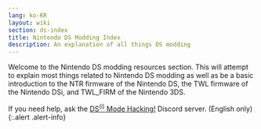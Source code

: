 ```yaml
---
lang: ko-KR
layout: wiki
section: ds-index
title: Nintendo DS Modding Index
description: An explanation of all things DS modding
---
```


Welcome to the Nintendo DS modding resources section. This will attempt to explain most things related to Nintendo DS modding as well as be a basic introduction to the NTR firmware of the Nintendo DS, the TWL firmware of the Nintendo DSi, and TWL_FIRM of the Nintendo 3DS.

If you need help, ask the [DS<sup>(i)</sup> Mode Hacking!](https://ds-homebrew.com/discord) Discord server. (English only)
{:.alert .alert-info}
